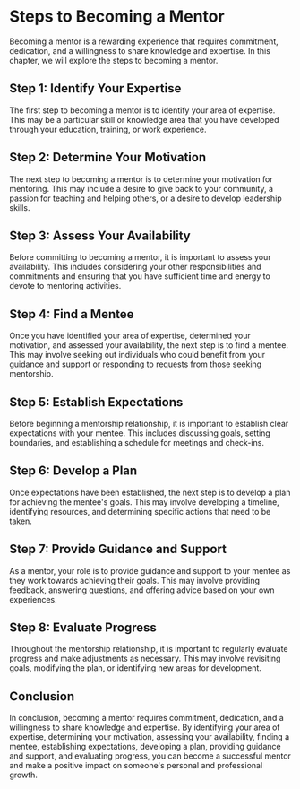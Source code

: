Steps to Becoming a Mentor
========================================================

Becoming a mentor is a rewarding experience that requires commitment, dedication, and a willingness to share knowledge and expertise. In this chapter, we will explore the steps to becoming a mentor.

Step 1: Identify Your Expertise
-------------------------------

The first step to becoming a mentor is to identify your area of expertise. This may be a particular skill or knowledge area that you have developed through your education, training, or work experience.

Step 2: Determine Your Motivation
---------------------------------

The next step to becoming a mentor is to determine your motivation for mentoring. This may include a desire to give back to your community, a passion for teaching and helping others, or a desire to develop leadership skills.

Step 3: Assess Your Availability
--------------------------------

Before committing to becoming a mentor, it is important to assess your availability. This includes considering your other responsibilities and commitments and ensuring that you have sufficient time and energy to devote to mentoring activities.

Step 4: Find a Mentee
---------------------

Once you have identified your area of expertise, determined your motivation, and assessed your availability, the next step is to find a mentee. This may involve seeking out individuals who could benefit from your guidance and support or responding to requests from those seeking mentorship.

Step 5: Establish Expectations
------------------------------

Before beginning a mentorship relationship, it is important to establish clear expectations with your mentee. This includes discussing goals, setting boundaries, and establishing a schedule for meetings and check-ins.

Step 6: Develop a Plan
----------------------

Once expectations have been established, the next step is to develop a plan for achieving the mentee's goals. This may involve developing a timeline, identifying resources, and determining specific actions that need to be taken.

Step 7: Provide Guidance and Support
------------------------------------

As a mentor, your role is to provide guidance and support to your mentee as they work towards achieving their goals. This may involve providing feedback, answering questions, and offering advice based on your own experiences.

Step 8: Evaluate Progress
-------------------------

Throughout the mentorship relationship, it is important to regularly evaluate progress and make adjustments as necessary. This may involve revisiting goals, modifying the plan, or identifying new areas for development.

Conclusion
----------

In conclusion, becoming a mentor requires commitment, dedication, and a willingness to share knowledge and expertise. By identifying your area of expertise, determining your motivation, assessing your availability, finding a mentee, establishing expectations, developing a plan, providing guidance and support, and evaluating progress, you can become a successful mentor and make a positive impact on someone's personal and professional growth.
